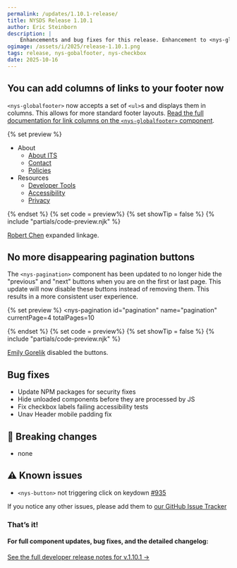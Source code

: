 ```yaml
---
permalink: /updates/1.10.1-release/
title: NYSDS Release 1.10.1
author: Eric Steinborn
description: |
    Enhancements and bug fixes for this release. Enhancement to <nys-globalfooter> to allow multiple columns of links and bug fixes for accessibility and click functionality of <nys-checkbox>.
ogimage: /assets/i/2025/release-1.10.1.png
tags: release, nys-gobalfooter, nys-checkbox
date: 2025-10-16
---
```


## You can add columns of links to your footer now
`<nys-globalfooter>` now accepts a set of `<ul>`s and displays them in columns. This allows for more standard footer layouts. [Read the full documentation for link columns on the `<nys-globalfooter>` component](/components/globalfooter).

  {% set preview %}
  <nys-globalfooter agencyName="Office of Information Technology Services">
  <ul>
    <li>
      <span>About</span>
      <ul>
        <li><a href="https://its.ny.gov/about-us">About ITS</a></li>
        <li><a href="https://its.ny.gov/contact-us">Contact</a></li>
        <li><a href="https://its.ny.gov/policies">Policies</a></li>
      </ul>
    </li>
    <li>
      <span>Resources</span>
      <ul>
        <li><a href="https://its.ny.gov/resources">Developer Tools</a></li>
        <li><a href="https://its.ny.gov/accessibility">Accessibility</a></li>
        <li><a href="https://its.ny.gov/privacy">Privacy</a></li>
      </ul>
    </li>
  </ul>
</nys-globalfooter>
  {% endset %}
  {% set code = preview%}
  {% set showTip = false %}
  {% include "partials/code-preview.njk" %}



[Robert Chen](https://github.com/novacat35) expanded linkage.

<!-- ## Invert property added to form elements (CODE ONLY)
All form field components have been updated with a new property which will invert the color scheme of the component to better display on dark backgrounds. As always please check your contrast ratios to make sure you are still creating accessible color combinations. [Read the full documentation for invert prop on the `<nys-textinput>` component](/components/textinput).

[Robert Chen](https://github.com/novacat35) inverted these properties. -->

## No more disappearing pagination buttons
The `<nys-pagination>` component has been updated to no longer hide the "previous" and "next" buttons when you are on the first or last page. This update will now disable these buttons instead of removing them. This results in a more consistent user experience.

  {% set preview %}
  <nys-pagination
  id="pagination"
  name="pagination"
  currentPage=4
  totalPages=10
></nys-pagination>
  {% endset %}
  {% set code = preview%}
  {% set showTip = false %}
  {% include "partials/code-preview.njk" %}

[Emily Gorelik](https://github.com/emilygorelik) disabled the buttons.

## Bug fixes
 - Update NPM packages for security fixes
 - Hide unloaded components before they are processed by JS
 - Fix checkbox labels failing accessibility tests
 - Unav Header mobile padding fix

## 🚨 Breaking changes
 - none

## ⚠️ Known issues
- `<nys-button>` not triggering click on keydown [#935](https://github.com/ITS-HCD/nysds/issues/935)

If you notice any other issues, please add them to [our GitHub Issue Tracker](https://github.com/ITS-HCD/nysds/issues)

### That’s it!

#### For full component updates, bug fixes, and the detailed changelog:  
[See the full developer release notes for v.1.10.1 →](https://github.com/ITS-HCD/nysds/releases/tag/v1.10.1)